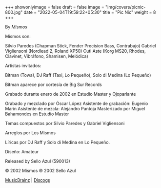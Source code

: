 +++
showonlyimage = false
draft = false
image = "img/covers/picnic-800.jpg"
date = "2022-05-04T19:59:22+05:30"
title = "Pic Nic"
weight = 8
+++

By _Mismos_

<!--more-->

Mismos son:

Silvio Paredes (Chapman Stick, Fender Precision Bass, Contrabajo)
Gabriel Vigliensoni (Nordlead 2, Roland XP50)
Cuti Aste (Korg MS20, Rhodes, Clavinet, Vibráfono, Shamisen, Melódica)

Artistas invitados:

Bitman (Towa), DJ Raff (Taxi, Lo Pequeño), Solo di Medina (Lo Pequeño)

Bitman aparece por cortesía de Big Sur Records

Grabado durante enero de 2002 en Estudio Master y Ojoparlante

Grabado y mezclado por Óscar López
Asistente de grabación: Eugenio Marín
Asistente de mezcla: Alejandro Pantoja
Masterizado por Miguel Bahamondes en Estudio Master

Temas compuestos por Silvio Paredes y Gabriel Vigliensoni

Arreglos por Los Mismos

Líricas por DJ Raff y Solo di Medina en Lo Pequeño.

Diseño: Amateur

Released by Sello Azul (590013)

© 2002 Mismos ℗ 2002 Sello Azul

[MusicBrainz](https://musicbrainz.org/release-group/63db18dd-8d68-497e-9df0-d451166eb9dd) | [Discogs](https://www.discogs.com/Mismos-Pic-Nic/release/4557676)
